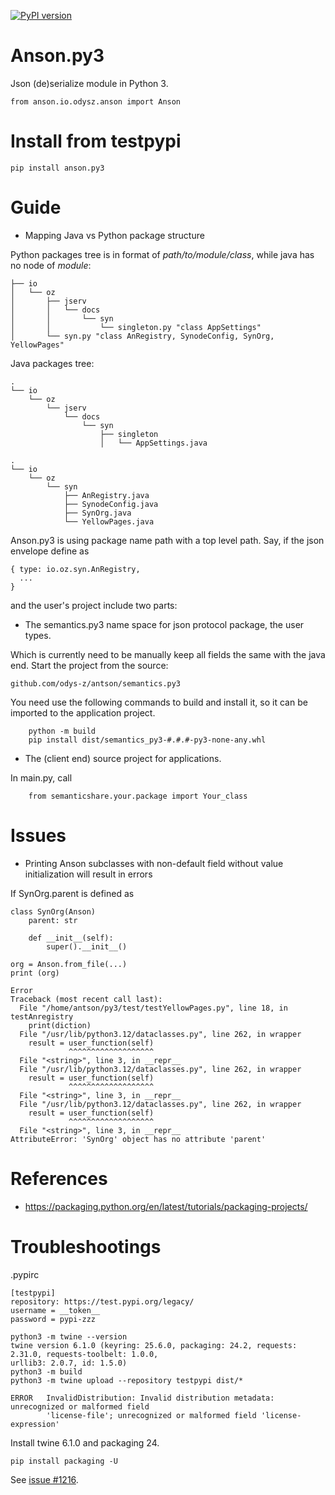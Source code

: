 
[![PyPI version](https://img.shields.io/pypi/v/anson.py3.svg)](https://pypi.org/project/anson.py3)

# Anson.py3

Json (de)serialize module in Python 3.

```code
from anson.io.odysz.anson import Anson
```

# Install from testpypi

[//]: # (pip install --index-url https://test.pypi.org/simple --extra-index-url https://pypi.org/simple anson.py3)
```
pip install anson.py3
```

# Guide

- Mapping Java vs Python package structure

Python packages tree is in format of *path/to/module/class*, while java has no node of *module*:

```
├── io
│   └── oz
│       ├── jserv
│       │   └── docs
│       │       └── syn
│       │           └── singleton.py "class AppSettings"
│       └── syn.py "class AnRegistry, SynodeConfig, SynOrg, YellowPages"
```

Java packages tree:

```
.
└── io
    └── oz
        └── jserv
            └── docs
                └── syn
                    ├── singleton
                    │   └── AppSettings.java
```

```
.
└── io
    └── oz
        └── syn
            ├── AnRegistry.java
            ├── SynodeConfig.java
            ├── SynOrg.java
            └── YellowPages.java
```

Anson.py3 is using package name path with a top level path. Say, if the json envelope
define as

```
{ type: io.oz.syn.AnRegistry,
  ...
}
```

and the user's project include two parts:

* The semantics.py3 name space for json protocol package, the user types.

Which is currently need to be manually keep all fields the
same with the java end. Start the project from the source:

    github.com/odys-z/antson/semantics.py3

You need use the following commands to build and install it,
so it can be imported to the application project.

```code
    python -m build
    pip install dist/semantics_py3-#.#.#-py3-none-any.whl
```

* The (client end) source project for applications.

In main.py, call

```code
    from semanticshare.your.package import Your_class
```

# Issues

- Printing Anson subclasses with non-default field without value initialization will result in errors

If SynOrg.parent is defined as

```
class SynOrg(Anson)
    parent: str

    def __init__(self):
        super().__init__()

```

```
org = Anson.from_file(...)
print (org)

Error
Traceback (most recent call last):
  File "/home/antson/py3/test/testYellowPages.py", line 18, in testAnregistry
    print(diction)
  File "/usr/lib/python3.12/dataclasses.py", line 262, in wrapper
    result = user_function(self)
             ^^^^^^^^^^^^^^^^^^^
  File "<string>", line 3, in __repr__
  File "/usr/lib/python3.12/dataclasses.py", line 262, in wrapper
    result = user_function(self)
             ^^^^^^^^^^^^^^^^^^^
  File "<string>", line 3, in __repr__
  File "/usr/lib/python3.12/dataclasses.py", line 262, in wrapper
    result = user_function(self)
             ^^^^^^^^^^^^^^^^^^^
  File "<string>", line 3, in __repr__
AttributeError: 'SynOrg' object has no attribute 'parent'
```

# References

- https://packaging.python.org/en/latest/tutorials/packaging-projects/

# Troubleshootings

.pypirc

```
[testpypi]
repository: https://test.pypi.org/legacy/
username = __token__
password = pypi-zzz
```

```
python3 -m twine --version
twine version 6.1.0 (keyring: 25.6.0, packaging: 24.2, requests: 2.31.0, requests-toolbelt: 1.0.0,
urllib3: 2.0.7, id: 1.5.0)
python3 -m build
python3 -m twine upload --repository testpypi dist/*
```

```
ERROR   InvalidDistribution: Invalid distribution metadata: unrecognized or malformed field
        'license-file'; unrecognized or malformed field 'license-expression'  
```

Install twine 6.1.0 and packaging 24.

```
pip install packaging -U
```

See [issue #1216](https://github.com/pypa/twine/issues/1216#issuecomment-2609745412).
